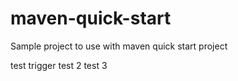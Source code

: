 # maven-quick-start
Sample project to use with maven quick start project

test trigger
test 2
test 3